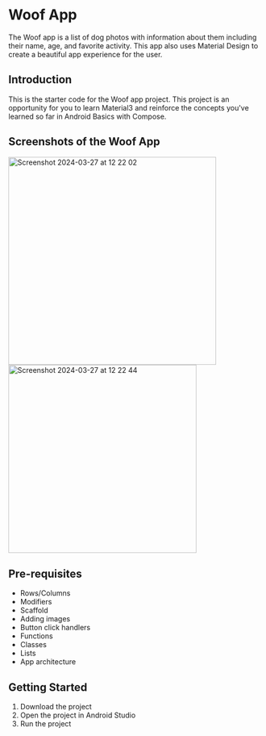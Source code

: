 Woof App
==================================

The Woof app is a list of dog photos with information about them including their name, age, and favorite activity. This app also uses Material Design to create a beautiful app experience for the user.

Introduction
------------

This is the starter code for the Woof app project. This project is an opportunity for you to learn Material3 and reinforce the concepts you've learned so far in Android Basics with Compose.

Screenshots of the Woof App
--------------
<img width="412" alt="Screenshot 2024-03-27 at 12 22 02" src="https://github.com/Hitendra27/Woof/assets/73651340/463b67f8-d688-44e0-b5f8-a183a9aa82ac">
<img width="373" alt="Screenshot 2024-03-27 at 12 22 44" src="https://github.com/Hitendra27/Woof/assets/73651340/0a86cb9f-d8be-4602-b8d6-e3681979464e">


Pre-requisites
--------------

- Rows/Columns
- Modifiers
- Scaffold
- Adding images
- Button click handlers
- Functions
- Classes
- Lists
- App architecture

Getting Started
---------------

1. Download the project
2. Open the project in Android Studio
3. Run the project

